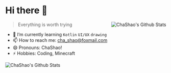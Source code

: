 # Hi there 👋

<a href="#">
  <img src="https://github-readme-stats.vercel.app/api?username=Cha-Shao&show_icons=true&bg_color=35,edfcf5,f5f6fb)" align="right" alt="ChaShao's Github Stats" />
</a>

> Everything is worth trying

- 🌱 I’m currently learning `Kotlin` `UI/UX` `drawing`
- 📫 How to reach me: cha_shao@foxmail.com
- 😄 Pronouns: ChaShao!
- ⚡ Hobbies: Coding, Minecraft

<a href="#">
  <img src="https://github-readme-stats.vercel.app/api/top-langs/?username=Cha-Shao&layout=compact" align="left" alt="ChaShao's Github Stats" />
</a>
